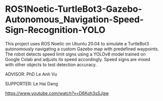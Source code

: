 # ROS1Noetic-TurtleBot3-Gazebo-Autonomous_Navigation-Speed-Sign-Recognition-YOLO
This project uses ROS Noetic on Ubuntu 20.04 to simulate a TurtleBot3 autonomously navigating a custom Gazebo map with predefined waypoints. The robot detects speed limit signs using a YOLOv8 model trained on Google Colab and adjusts its speed accordingly. Speed signs are mixed with other objects to test detection accuracy.

ADVISOR: PhD Le Anh Vu

SUPPORTER: Le Hai Dang

https://www.youtube.com/watch?v=D6Koh3sSJgw
